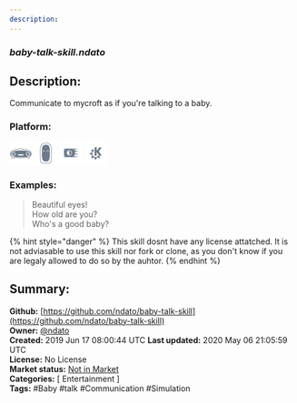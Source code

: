 ```yaml
---
description: 
---
```


### _baby-talk-skill.ndato_  
## Description:  
Communicate to mycroft as if you're talking to a baby.  
  
  
### Platform:  
 ![Mark I](../.gitbook/assets/mark-1-icon.png)  ![Mark II](../.gitbook/assets/mark-2-icon.png)  ![Picroft](../.gitbook/assets/picroft-icon.png)  ![plasmoid](../.gitbook/assets/kde.png)   
### Examples:  
> Beautiful eyes!  
> How old are you?  
> Who's a good baby?  
  
{% hint style="danger" %}
This skill dosnt have any license attatched. It is not adviasable to use this skill nor fork or clone, as you don't know if you are legaly allowed to do so by the auhtor.
{% endhint %}
  
## Summary:  
**Github:** [https://github.com/ndato/baby-talk-skill](https://github.com/ndato/baby-talk-skill)  
**Owner:** [@ndato](https://github.com/ndato)  
**Created:** 2019 Jun 17 08:00:44 UTC  **Last updated:** 2020 May 06 21:05:59 UTC  
**License:** No License  
**Market status:** [Not in Market](https://market.mycroft.ai/skill/)  
**Categories:** [ Entertainment ]   
**Tags:** \#Baby \#talk \#Communication \#Simulation   
